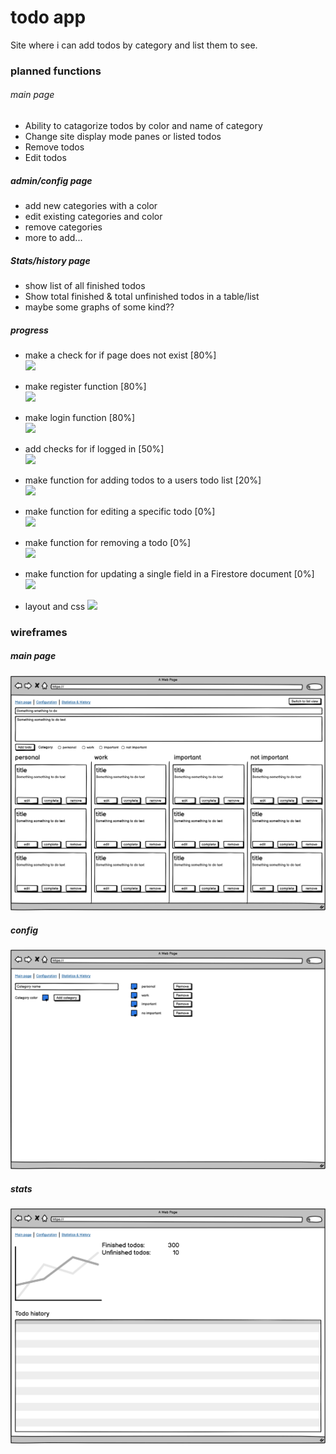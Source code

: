 # todo app
Site where i can add todos by category and list them to see.


### planned functions

###### main page
- Ability to catagorize todos by color and name of category
- Change site display mode panes or listed todos
- Remove todos
- Edit todos 



##### admin/config page
- add new categories with a color
- edit existing categories and color
- remove categories
- more to add...


##### Stats/history page
- show list of all finished todos 
- Show total finished & total unfinished todos in a table/list
- maybe some graphs of some kind??

##### progress

- make a check for if page does not exist [80%]\
![](https://progress-bar.dev/80/?scale=500)
- make register function [80%]\
![](https://progress-bar.dev/80/?scale=500)
- make login function [80%]\
![](https://progress-bar.dev/80/?scale=500)
- add checks for if logged in [50%]\
![](https://progress-bar.dev/50/?scale=500)
- make function for adding todos to a users todo list [20%]\
![](https://progress-bar.dev/20/?scale=500)
- make function for editing a specific todo [0%]\
![](https://progress-bar.dev/0/?scale=500)
- make function for removing a todo [0%]\
![](https://progress-bar.dev/0/?scale=500)
- make function for updating a single field in a Firestore document [0%]\
![](https://progress-bar.dev/0/?scale=500)


- layout and css
![](https://progress-bar.dev/50/?scale=500)

### wireframes

##### main page
![Alt text](wireframes/main.png)
##### config
![Alt text](wireframes/config.png)
##### stats
![Alt text](wireframes/stats.png)



